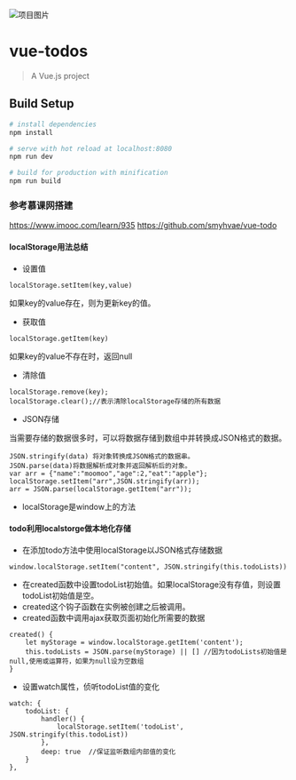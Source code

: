 ![项目图片](https://github.com/wlimiy/vue-todo-list.git/raw/master/src/assets/pic.png)
# vue-todos

> A Vue.js project

## Build Setup

``` bash
# install dependencies
npm install

# serve with hot reload at localhost:8080
npm run dev

# build for production with minification
npm run build
```
### 参考慕课网搭建
https://www.imooc.com/learn/935
https://github.com/smyhvae/vue-todo
#### localStorage用法总结
* 设置值
```
localStorage.setItem(key,value)
```
如果key的value存在，则为更新key的值。
* 获取值
```
localStorage.getItem(key)
```
如果key的value不存在时，返回null
* 清除值
```
localStorage.remove(key);
localStorage.clear();//表示清除localStorage存储的所有数据
```
* JSON存储

当需要存储的数据很多时，可以将数据存储到数组中并转换成JSON格式的数据。
```
JSON.stringify(data) 将对象转换成JSON格式的数据串。
JSON.parse(data)将数据解析成对象并返回解析后的对象。
var arr = {"name":"moomoo","age":2,"eat":"apple"};
localStorage.setItem("arr",JSON.stringify(arr));
arr = JSON.parse(localStorage.getItem("arr"));
```
* localStorage是window上的方法
#### todo利用localstorge做本地化存储
* 在添加todo方法中使用localStorage以JSON格式存储数据
```
window.localStorage.setItem("content", JSON.stringify(this.todoLists))
```
* 在created函数中设置todoList初始值。如果localStorage没有存值，则设置todoList初始值是空。
* created这个钩子函数在实例被创建之后被调用。
* created函数中调用ajax获取页面初始化所需要的数据
```
created() {
    let myStorage = window.localStorage.getItem('content');
    this.todoLists = JSON.parse(myStorage) || [] //因为todoLists初始值是null,使用或运算符，如果为null设为空数组
}
```
* 设置watch属性，侦听todoList值的变化
```
watch: {
    todoList: {
        handler() {
            localStorage.setItem('todoList', JSON.stringify(this.todoList))
        },
        deep: true  //保证监听数组内部值的变化
    }
},
```
